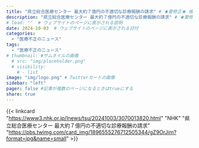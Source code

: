 ```yaml
---
title: "県立総合医療センター 最大約７億円の不適切な診療報酬の請求" # ★要修正★ 検索エンジンに関わる記載
description: "県立総合医療センター 最大約７億円の不適切な診療報酬の請求" # ★要修正★ 検索エンジンに関わる記載
# lead: ""  # ウェブサイトのページに表示される説明
date: 2024-10-03  # ウェブサイトのページに表示される日付
categories:
  - "医療不正のニュース"
tags:
  - "医療不正のニュース"
# thumbnail: #サムネイルの画像
  # src: "img/placeholder.png"
  # visibility:
    # - list
image: "img/logo.png" # Twitterカードの画像
sidebar: "left"
pager: false #記事が複数のページになるときはtrueにする
share: true
---
```


{{< linkcard "https://www3.nhk.or.jp/lnews/tsu/20241003/3070013820.html" "NHK" "県立総合医療センター 最大約７億円の不適切な診療報酬の請求" "https://pbs.twimg.com/card_img/1896555276712505344/gZ9OrJim?format=jpg&name=small" >}}

<!--more-->